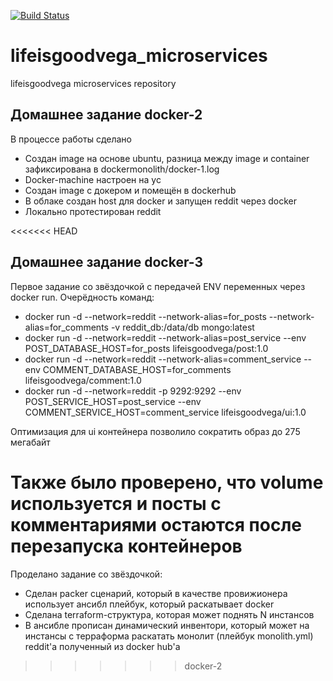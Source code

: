 [![Build Status](https://travis-ci.com/Otus-DevOps-2020-08/lifeisgoodvega_microservices.svg?branch=master)](https://travis-ci.com/Otus-DevOps-2020-08/lifeisgoodvega_microservices)

# lifeisgoodvega_microservices
lifeisgoodvega microservices repository

## Домашнее задание docker-2
В процессе работы сделано
- Создан image на основе ubuntu, разница между image и container зафиксирована в dockermonolith/docker-1.log
- Docker-machine настроен на yc
- Создан image с докером и помещён в dockerhub
- В облаке создан host для docker и запущен reddit через docker
- Локально протестирован reddit

<<<<<<< HEAD
## Домашнее задание docker-3
Первое задание со звёздочкой с передачей ENV переменных через docker run.
Очерёдность команд:
- docker run -d --network=reddit --network-alias=for_posts --network-alias=for_comments -v reddit_db:/data/db mongo:latest
- docker run -d --network=reddit --network-alias=post_service --env POST_DATABASE_HOST=for_posts lifeisgoodvega/post:1.0
- docker run -d --network=reddit --network-alias=comment_service --env COMMENT_DATABASE_HOST=for_comments lifeisgoodvega/comment:1.0
- docker run -d --network=reddit -p 9292:9292 --env POST_SERVICE_HOST=post_service --env COMMENT_SERVICE_HOST=comment_service lifeisgoodvega/ui:1.0

Оптимизация для ui контейнера позволило сократить образ до 275 мегабайт

Также было проверено, что volume используется и посты с комментариями остаются после перезапуска контейнеров
=======
Проделано задание со звёздочкой:
- Сделан packer сценарий, который в качестве провижионера использует ансибл плейбук, который раскатывает docker
- Сделана terraform-структура, которая может поднять N инстансов
- В ансибле прописан динамический инвентори, который может на инстансы с терраформа раскатать монолит (плейбук monolith.yml) reddit'а полученный из docker hub'а
>>>>>>> docker-2
